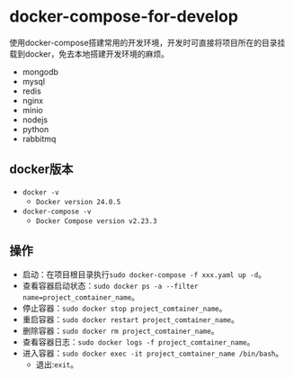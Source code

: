 # docker-compose-for-develop
使用docker-compose搭建常用的开发环境，开发时可直接将项目所在的目录挂载到docker，免去本地搭建开发环境的麻烦。
- mongodb
- mysql
- redis
- nginx
- minio
- nodejs
- python
- rabbitmq

## docker版本
- `docker -v`
  - `Docker version 24.0.5`
- `docker-compose -v`
  - `Docker Compose version v2.23.3`

## 操作
- 启动：在项目根目录执行`sudo docker-compose -f xxx.yaml up -d`。
- 查看容器启动状态：`sudo docker ps -a --filter name=project_comtainer_name`。
- 停止容器：`sudo docker stop project_comtainer_name`。
- 重启容器：`sudo docker restart project_comtainer_name`。
- 删除容器：`sudo docker rm project_comtainer_name`。
- 查看容器日志：`sudo docker logs -f project_comtainer_name`。
- 进入容器：`sudo docker exec -it project_comtainer_name /bin/bash`。
  - 退出:`exit`。

